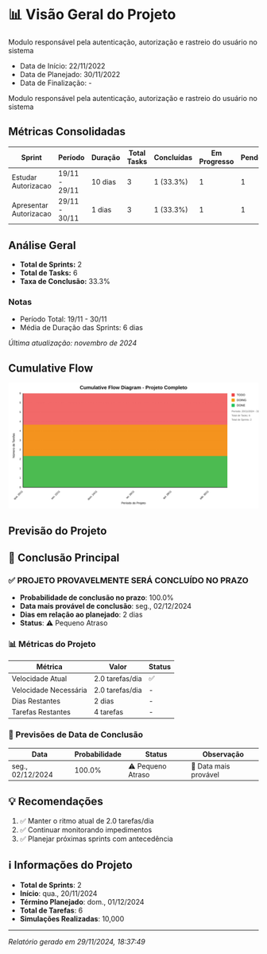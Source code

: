 # 📊 Visão Geral do Projeto 

Modulo responsável pela autenticação, autorização e rastreio do usuário no sistema
* Data de Início: 22/11/2022
* Data de Planejado: 30/11/2022
* Data de Finalização: -

Modulo responsável pela autenticação, autorização e rastreio do usuário no sistema
## Métricas Consolidadas

| Sprint | Período | Duração | Total Tasks | Concluídas | Em Progresso | Pendentes | Velocidade | Eficiência |
|--------|---------|----------|-------------|------------|--------------|-----------|------------|------------|
| Estudar Autorizacao | 19/11 - 29/11 | 10 dias | 3 | 1 (33.3%) | 1 | 1 | 0.1/dia | 33.3% |
| Apresentar Autorizacao | 29/11 - 30/11 | 1 dias | 3 | 1 (33.3%) | 1 | 1 | 1/dia | 33.3% |

## Análise Geral

- **Total de Sprints:** 2
- **Total de Tasks:** 6
- **Taxa de Conclusão:** 33.3%

### Notas
- Período Total: 19/11 - 30/11
- Média de Duração das Sprints: 6 dias

*Última atualização: novembro de 2024*

## Cumulative Flow 
![ Cumulative Flow](./project-cfd.svg)



 ## Previsão do Projeto 

## 🎯 Conclusão Principal

### ✅ PROJETO PROVAVELMENTE SERÁ CONCLUÍDO NO PRAZO

- **Probabilidade de conclusão no prazo**: 100.0%
- **Data mais provável de conclusão**: seg., 02/12/2024
- **Dias em relação ao planejado**: 2 dias
- **Status**: ⚠️ Pequeno Atraso

### 📊 Métricas do Projeto

| Métrica | Valor | Status |
|---------|--------|--------|
| Velocidade Atual | 2.0 tarefas/dia | ✅ |
| Velocidade Necessária | 2.0 tarefas/dia | - |
| Dias Restantes | 2 dias | - |
| Tarefas Restantes | 4 tarefas | - |

### 📅 Previsões de Data de Conclusão

| Data | Probabilidade | Status | Observação |
|------|---------------|---------|------------|
| seg., 02/12/2024 | 100.0% | ⚠️ Pequeno Atraso | 📍 Data mais provável |

## 💡 Recomendações

1. ✅ Manter o ritmo atual de 2.0 tarefas/dia
2. ✅ Continuar monitorando impedimentos
3. ✅ Planejar próximas sprints com antecedência

## ℹ️ Informações do Projeto

- **Total de Sprints**: 2
- **Início**: qua., 20/11/2024
- **Término Planejado**: dom., 01/12/2024
- **Total de Tarefas**: 6
- **Simulações Realizadas**: 10,000

---
*Relatório gerado em 29/11/2024, 18:37:49*